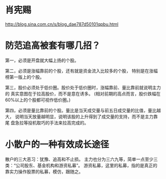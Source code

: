 # 肖宪赐
  http://blog.sina.com.cn/s/blog_dae787d50101qpbu.html


# 防范追高被套有哪几招？

  第一，必须是开盘就大幅上扬的个股。

  第二，必须是涨幅靠前的个股，还有就是资金流入比较多的个股，
        特别是在涨幅榜第一版上的个股。

  第三，股价必须处于低价圈。股价处于低价圈时，涨幅靠前、量比靠前就说明主力的
        真实意图在于拉高股价，而不是意在诱多。
        (相对前期的高点而言，股价跌幅在60%以上的个股都可视作低价圈。)

  第四，必须是量比靠前的个股。量比是当天成交量与前五日成交量的比值，量比越大，
        说明当天放量越明显，说明该股的上升得到了成交量的支持，而不是主力靠尾
        盘急拉等投机取巧的手法来拉高完成的。

# 小散户的一种有效成长途径

  散户的三大恶习：犹豫、追高和不止损。
  主力也分为三六九等，简单一点至少三类：“公司股东、基金机构和游资私募”。
  游资私募，这里的私募，指的是真正的靠实力操作股票的私募，模仿，跟随之。


